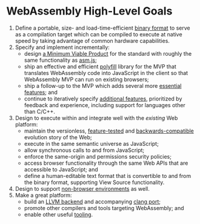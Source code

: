 # WebAssembly High-Level Goals

1. Define a portable, size- and load-time-efficient [binary format](MVP.md#binary-format)
   to serve as a compilation target which can be compiled to execute at native
   speed by taking advantage of common hardware capabilities.
2. Specify and implement incrementally:
    * design [a Minimum Viable Product](MVP.md) for the standard with roughly
      the same functionality as [asm.js](http://asmjs.org);
    * ship an effective and efficient [polyfill](Polyfill.md) library for the
      MVP that translates WebAssembly code into JavaScript in the client so that
      WebAssembly MVP can run on existing browsers;
    * ship a follow-up to the MVP which adds several more
      [essential features](EssentialPostMVPFeatures.md); and
    * continue to iteratively specify [additional features](FutureFeatures.md),
      prioritized by feedback and experience, including support for languages
      other than C/C++.
3. Design to execute within and integrate well with the *existing* Web platform:
    * maintain the versionless, [feature-tested](FeatureTest.md) and
      [backwards-compatible](BinaryEncoding.md#backwards-compatibility)
      evolution story of the Web;
    * execute in the same semantic universe as JavaScript;
    * allow synchronous calls to and from JavaScript;
    * enforce the same-origin and permissions security policies;
    * access browser functionality through the same Web APIs that are accessible
      to JavaScript; and
    * define a human-editable text format that is convertible to and from the
      binary format, supporting View Source functionality.
4. Design to support [non-browser environments](MVP.md#non-browser-embedding)
   as well.
5. Make a great platform:
    * build an [LLVM backend](https://github.com/WebAssembly/llvm) and
      accompanying [clang port](https://github.com/WebAssembly/clang);
    * promote other compilers and tools targeting WebAssembly; and
    * enable other useful [tooling](Tooling.md).
